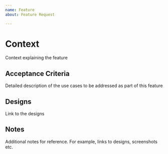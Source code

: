 ```yaml
---
name: Feature
about: Feature Request

---
```


# Context

Context explaining the feature

## Acceptance Criteria

Detailed description of the use cases to be addressed as part of this feature

## Designs

Link to the designs

## Notes

Additional notes for reference. For example, links to designs, screenshots etc.
